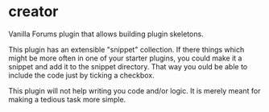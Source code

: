 # creator
Vanilla Forums plugin that allows building plugin skeletons.

This plugin has an extensible "snippet" collection. If there things which might be more often in one of your starter plugins, you could make it a snippet and add it to the snippet directory. That way you ould be able to include the code just by ticking a checkbox.

This plugin will not help writing you code and/or logic. It is merely meant for making a tedious task more simple.
